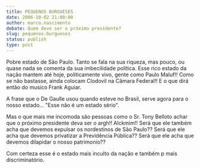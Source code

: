 ```yaml
---
title: PEQUENOS BURGUESES
date: 2006-10-02 21:00:00
author: marco.nascimento
debate: Quem deve ser o próximo presidente?
slug: pequenos-burgueses
status: publish 
type: post
---
```


Pobre estado de São Paulo. Tanto se fala na sua riqueza, mas pouco, ou quase nada se comenta da sua imbecilidade política. Esse rico estado da nação mantem até hoje, politicamente vivo, gente como Paulo Maluf!! Como se não bastasse, ainda colocam Clodovil na Câmara Federal!! E o que dirá então do musico Frank Aguiar.


A frase que o De Gaulle usou quando esteve no Brasil, serve agora para o nosso estado... "Esse não é um estado sério".


Mas o que mais me incomoda são pessoas como o Sr. Tony Belloto achar que o próximo presidente deva ser o argh!! Alckmim!! Será que ele também acha que devemos expulsar os nordestinos de São Paulo?? Será que ele acha que devemos privatizar a Previdência Pública?? Será que ele acha que devemos dilapidar o nosso patrimonio?? 


Com certeza esse é o estado mais inculto da nação e também p mais discriminatório.


 


